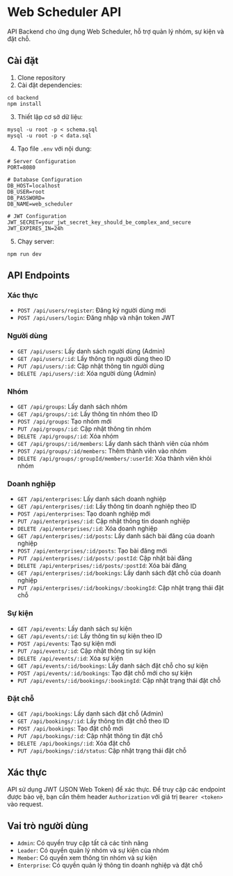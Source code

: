 # Web Scheduler API

API Backend cho ứng dụng Web Scheduler, hỗ trợ quản lý nhóm, sự kiện và đặt chỗ.

## Cài đặt

1. Clone repository
2. Cài đặt dependencies:
```
cd backend
npm install
```
3. Thiết lập cơ sở dữ liệu:
```
mysql -u root -p < schema.sql
mysql -u root -p < data.sql
```
4. Tạo file `.env` với nội dung:
```
# Server Configuration
PORT=8080

# Database Configuration
DB_HOST=localhost
DB_USER=root
DB_PASSWORD=
DB_NAME=web_scheduler

# JWT Configuration
JWT_SECRET=your_jwt_secret_key_should_be_complex_and_secure
JWT_EXPIRES_IN=24h
```
5. Chạy server:
```
npm run dev
```

## API Endpoints

### Xác thực

- `POST /api/users/register`: Đăng ký người dùng mới
- `POST /api/users/login`: Đăng nhập và nhận token JWT

### Người dùng

- `GET /api/users`: Lấy danh sách người dùng (Admin)
- `GET /api/users/:id`: Lấy thông tin người dùng theo ID
- `PUT /api/users/:id`: Cập nhật thông tin người dùng
- `DELETE /api/users/:id`: Xóa người dùng (Admin)

### Nhóm

- `GET /api/groups`: Lấy danh sách nhóm
- `GET /api/groups/:id`: Lấy thông tin nhóm theo ID
- `POST /api/groups`: Tạo nhóm mới
- `PUT /api/groups/:id`: Cập nhật thông tin nhóm
- `DELETE /api/groups/:id`: Xóa nhóm
- `GET /api/groups/:id/members`: Lấy danh sách thành viên của nhóm
- `POST /api/groups/:id/members`: Thêm thành viên vào nhóm
- `DELETE /api/groups/:groupId/members/:userId`: Xóa thành viên khỏi nhóm

### Doanh nghiệp

- `GET /api/enterprises`: Lấy danh sách doanh nghiệp
- `GET /api/enterprises/:id`: Lấy thông tin doanh nghiệp theo ID
- `POST /api/enterprises`: Tạo doanh nghiệp mới
- `PUT /api/enterprises/:id`: Cập nhật thông tin doanh nghiệp
- `DELETE /api/enterprises/:id`: Xóa doanh nghiệp
- `GET /api/enterprises/:id/posts`: Lấy danh sách bài đăng của doanh nghiệp
- `POST /api/enterprises/:id/posts`: Tạo bài đăng mới
- `PUT /api/enterprises/:id/posts/:postId`: Cập nhật bài đăng
- `DELETE /api/enterprises/:id/posts/:postId`: Xóa bài đăng
- `GET /api/enterprises/:id/bookings`: Lấy danh sách đặt chỗ của doanh nghiệp
- `PUT /api/enterprises/:id/bookings/:bookingId`: Cập nhật trạng thái đặt chỗ

### Sự kiện

- `GET /api/events`: Lấy danh sách sự kiện
- `GET /api/events/:id`: Lấy thông tin sự kiện theo ID
- `POST /api/events`: Tạo sự kiện mới
- `PUT /api/events/:id`: Cập nhật thông tin sự kiện
- `DELETE /api/events/:id`: Xóa sự kiện
- `GET /api/events/:id/bookings`: Lấy danh sách đặt chỗ cho sự kiện
- `POST /api/events/:id/bookings`: Tạo đặt chỗ mới cho sự kiện
- `PUT /api/events/:id/bookings/:bookingId`: Cập nhật trạng thái đặt chỗ

### Đặt chỗ

- `GET /api/bookings`: Lấy danh sách đặt chỗ (Admin)
- `GET /api/bookings/:id`: Lấy thông tin đặt chỗ theo ID
- `POST /api/bookings`: Tạo đặt chỗ mới
- `PUT /api/bookings/:id`: Cập nhật thông tin đặt chỗ
- `DELETE /api/bookings/:id`: Xóa đặt chỗ
- `PUT /api/bookings/:id/status`: Cập nhật trạng thái đặt chỗ

## Xác thực

API sử dụng JWT (JSON Web Token) để xác thực. Để truy cập các endpoint được bảo vệ, bạn cần thêm header `Authorization` với giá trị `Bearer <token>` vào request.

## Vai trò người dùng

- `Admin`: Có quyền truy cập tất cả các tính năng
- `Leader`: Có quyền quản lý nhóm và sự kiện của nhóm
- `Member`: Có quyền xem thông tin nhóm và sự kiện
- `Enterprise`: Có quyền quản lý thông tin doanh nghiệp và đặt chỗ 